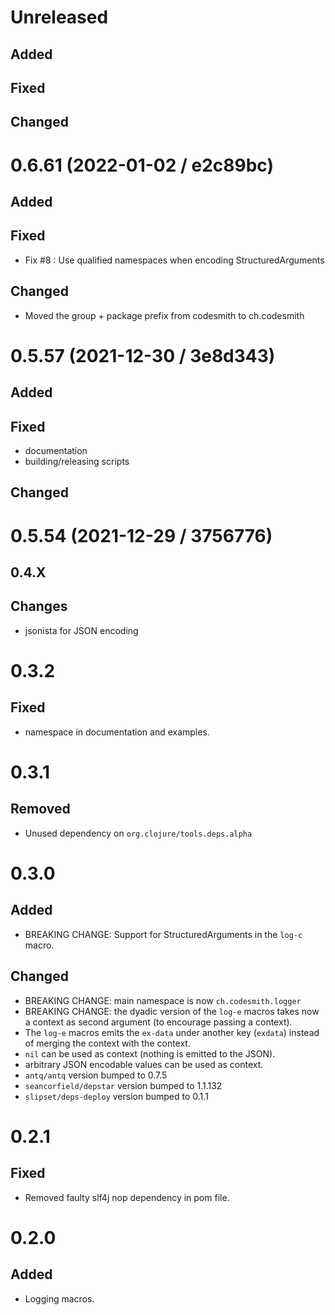 # Unreleased

## Added

## Fixed

## Changed

# 0.6.61 (2022-01-02 / e2c89bc)

## Added

## Fixed

- Fix #8 : Use qualified namespaces when encoding StructuredArguments

## Changed

- Moved the group + package prefix from codesmith to ch.codesmith

# 0.5.57 (2021-12-30 / 3e8d343)

## Added

## Fixed

- documentation
- building/releasing scripts

## Changed

# 0.5.54 (2021-12-29 / 3756776)

## 0.4.X

## Changes

- jsonista for JSON encoding

# 0.3.2

## Fixed
- namespace in documentation and examples.

# 0.3.1

## Removed
- Unused dependency on `org.clojure/tools.deps.alpha`

# 0.3.0

## Added
- BREAKING CHANGE: Support for StructuredArguments in the `log-c` macro.

## Changed
- BREAKING CHANGE: main namespace is now `ch.codesmith.logger`
- BREAKING CHANGE: the dyadic version of the `log-e` macros takes now a context as second argument (to encourage
  passing a context).
- The `log-e` macros emits the `ex-data` under another key (`exdata`) instead of merging the context with the context.
- `nil` can be used as context (nothing is emitted to the JSON).
- arbitrary JSON encodable values can be used as context.
- `antq/antq` version bumped to 0.7.5
- `seancorfield/depstar` version bumped to 1.1.132
- `slipset/deps-deploy` version bumped to 0.1.1

# 0.2.1

## Fixed
- Removed faulty slf4j nop dependency in pom file.

# 0.2.0

## Added
- Logging macros.